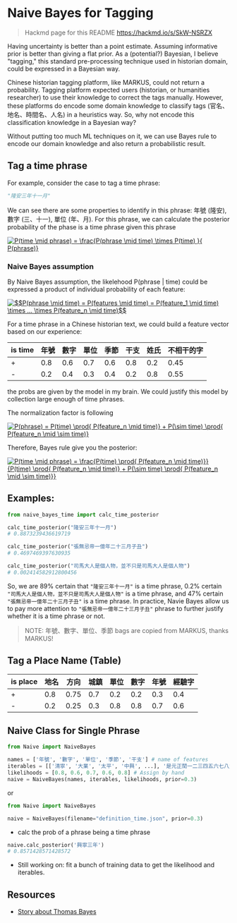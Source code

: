 # Naive Bayes for Tagging

> Hackmd page for this README https://hackmd.io/s/SkW-NSRZX

Having uncertainty is better than a point estimate. Assuming informative prior is better than giving a flat prior. As a (potential?) Bayesian, I believe "tagging," this standard pre-processing technique used in historian domain, could be expressed in a Bayesian way. 

Chinese historian tagging platform, like MARKUS, could not return a probability. Tagging platform expected users (historian, or humanities researcher) to use their knowledge to correct the tags manually. However, these platforms do encode some domain knowledge to classify tags (官名、地名、時間名、人名) in a heuristics way. So, why not encode this classification knowledge in a Bayesian way?

Without putting too much ML techniques on it, we can use Bayes rule to encode our domain knowledge and also return a probabilistic result. 

## Tag a time phrase

For example, consider the case to tag a time phrase:

```python
"隆安三年十一月"
```

We can see there are some properties to identify in this phrase: 年號 (隆安), 數字 (三、十一), 單位 (年、月). For this phrase, we can calculate the posterior probability of the phase is a time phrase given this phrase

<a href="https://www.codecogs.com/eqnedit.php?latex=P(time&space;\mid&space;phrase)&space;=&space;\frac{P(phrase&space;\mid&space;time)&space;\times&space;P(time)&space;}{&space;P(phrase)}" target="_blank"><img src="https://latex.codecogs.com/gif.latex?P(time&space;\mid&space;phrase)&space;=&space;\frac{P(phrase&space;\mid&space;time)&space;\times&space;P(time)&space;}{&space;P(phrase)}" title="P(time \mid phrase) = \frac{P(phrase \mid time) \times P(time) }{ P(phrase)}" /></a>

### Naive Bayes assumption

By Naive Bayes assumption, the likelehood P(phrase | time) could be expressed a product of individual probability of each feature:

<a href="https://www.codecogs.com/eqnedit.php?latex=$$P(phrase&space;\mid&space;time)&space;=&space;P(features&space;\mid&space;time)&space;=&space;P(feature_1&space;\mid&space;time)&space;\times&space;...&space;\times&space;P(feature_n&space;\mid&space;time)$$" target="_blank"><img src="https://latex.codecogs.com/gif.latex?$$P(phrase&space;\mid&space;time)&space;=&space;P(features&space;\mid&space;time)&space;=&space;P(feature_1&space;\mid&space;time)&space;\times&space;...&space;\times&space;P(feature_n&space;\mid&space;time)$$" title="$$P(phrase \mid time) = P(features \mid time) = P(feature_1 \mid time) \times ... \times P(feature_n \mid time)$$" /></a>

For a time phrase in a Chinese historian text, we could build a feature vector based on our experience:


| is time | 年號 | 數字 | 單位 | 季節 | 干支 | 姓氏 | 不相干的字 | 
| ----    | ---  | --- | --- | --- | --- | --- |  ----     |
| +       | 0.8  | 0.6 | 0.7 | 0.6 | 0.8 | 0.2 | 0.45      |
| -       | 0.2  | 0.4 | 0.3 | 0.4 | 0.2 | 0.8 | 0.55      |

the probs are given by the model in my brain. We could justify this model by collection large enough of time phrases.

The normalization factor is following

<a href="https://www.codecogs.com/eqnedit.php?latex=P(phrase)&space;=&space;P(time)&space;\prod{&space;P(feature_n&space;\mid&space;time)}&space;&plus;&space;P(\sim&space;time)&space;\prod{&space;P(feature_n&space;\mid&space;\sim&space;time)}" target="_blank"><img src="https://latex.codecogs.com/gif.latex?P(phrase)&space;=&space;P(time)&space;\prod{&space;P(feature_n&space;\mid&space;time)}&space;&plus;&space;P(\sim&space;time)&space;\prod{&space;P(feature_n&space;\mid&space;\sim&space;time)}" title="P(phrase) = P(time) \prod{ P(feature_n \mid time)} + P(\sim time) \prod{ P(feature_n \mid \sim time)}" /></a>

Therefore, Bayes rule give you the posterior:

<a href="https://www.codecogs.com/eqnedit.php?latex=P(time&space;\mid&space;phrase)&space;=&space;\frac{P(time)&space;\prod{&space;P(feature_n&space;\mid&space;time)}}{P(time)&space;\prod{&space;P(feature_n&space;\mid&space;time)}&space;&plus;&space;P(\sim&space;time)&space;\prod{&space;P(feature_n&space;\mid&space;\sim&space;time)}}" target="_blank"><img src="https://latex.codecogs.com/gif.latex?P(time&space;\mid&space;phrase)&space;=&space;\frac{P(time)&space;\prod{&space;P(feature_n&space;\mid&space;time)}}{P(time)&space;\prod{&space;P(feature_n&space;\mid&space;time)}&space;&plus;&space;P(\sim&space;time)&space;\prod{&space;P(feature_n&space;\mid&space;\sim&space;time)}}" title="P(time \mid phrase) = \frac{P(time) \prod{ P(feature_n \mid time)}}{P(time) \prod{ P(feature_n \mid time)} + P(\sim time) \prod{ P(feature_n \mid \sim time)}}" /></a>

## Examples:

```python
from naive_bayes_time import calc_time_posterior

calc_time_posterior("隆安三年十一月") 
# 0.8873239436619719

calc_time_posterior("張無忌帝一億年二十三月子丑") 
# 0.4697469397630935

calc_time_posterior("司馬大人是個人物，並不只是司馬大人是個人物") 
# 0.002414582912800456
```

So, we are 89% certain that `"隆安三年十一月"` is a time phrase, 0.2% certain `"司馬大人是個人物，並不只是司馬大人是個人物"` is a time phrase, and 47% certain `"張無忌帝一億年二十三月子丑"` is a time phrase. In practice, Navie Bayes allow us to pay more attention to `"張無忌帝一億年二十三月子丑"` phrase to further justify whether it is a time phrase or not.

> NOTE: 年號、數字、單位、季節 bags are copied from MARKUS, thanks MARKUS!

## Tag a Place Name (Table)

| is place | 地名 | 方向 | 城鎮 | 單位 | 數字 |  年號   | 經驗字 |
| ----    | ---  | --- | --- | --- | --- | ---      | --- |
| +       | 0.8  | 0.75 | 0.7 | 0.2 | 0.2 | 0.3     | 0.4 |
| -       | 0.2  | 0.25 | 0.3 | 0.8 | 0.8 | 0.7     | 0.6 |

## Naive Class for Single Phrase

```python
from Naive import NaiveBayes

names = ['年號', '數字', '單位', '季節', '干支'] # name of features
iterables = [['清寧', '大業', '太平', '中興', ...], '是元正𨳝一二三四五六七八九十廿卅', '年載月日初中末閏', '春夏秋冬', ['乙卯', '壬辰', '乙亥', '己亥', '戊午', '丙午', '丙寅', '癸酉', '庚辰', '乙丑', '癸亥', '己卯', '己巳', '丁卯', '辛亥', '丙辰', '己未', '戊申', '壬子', '癸丑', '丙子', '戊寅', '辛卯', '辛未', '丁未', '丁亥', '庚子', '壬寅', '庚寅', '甲申', '辛丑', '乙酉', '己酉', '乙未', '甲辰', '戊子', '丁酉', '甲戌', '丙申', '庚戌', '己丑', '丁巳', '癸卯', '癸巳', '甲午', '庚申', '癸未', '乙巳', '壬午', '壬戌', '庚午', '甲子', '辛酉', '辛巳', '丁丑', '丙戌', '戊戌', '甲寅', '戊辰', '壬申']] # all possible examples of features
likelihoods = [0.8, 0.6, 0.7, 0.6, 0.8] # Assign by hand
naive = NaiveBayes(names, iterables, likelihoods, prior=0.3)
```

or

```python
from Naive import NaiveBayes

naive = NaiveBayes(filename="definition_time.json", prior=0.3)
```

- calc the prob of a phrase being a time phrase

```python
naive.calc_posterior('興寧三年')
# 0.8571428571428572
```

- Still working on: fit a bunch of training data to get the likelihood and iterables.

## Resources

- [Story about Thomas Bayes](https://www.the-tls.co.uk/articles/public/thomas-bayes-science-crisis/)